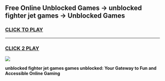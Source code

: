 
## Free Online Unblocked Games → unblocked fighter jet games → Unblocked Games
<h3>
<a href="https://premium.freeplayer.one?title=unblocked_fighter_jet_games&ref=21F">CLICK TO PLAY</a></h3>
<hr>

<h3>
<a href="https://premium.freeplayer.one?title=unblocked_fighter_jet_games&ref=21F">CLICK 2 PLAY</a>
  
</h3>

<a href="https://premium.freeplayer.one?title=unblocked_fighter_jet_games&ref=21F/"><img src="https://clearcache.store/games.png"></a>


**unblocked fighter jet games games unblocked: Your Gateway to Fun and Accessible Online Gaming**
